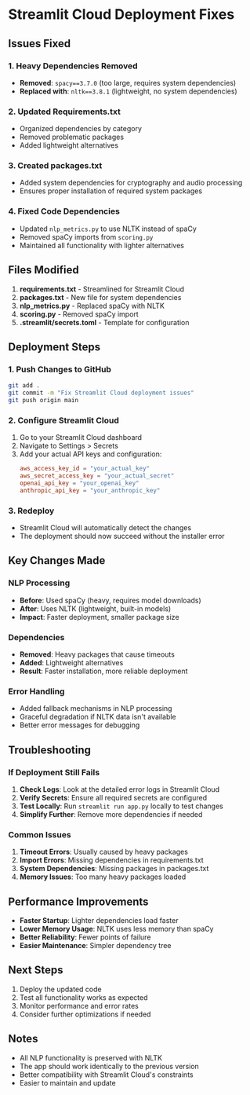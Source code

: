 # Streamlit Cloud Deployment Fixes

## Issues Fixed

### 1. Heavy Dependencies Removed
- **Removed**: `spacy==3.7.0` (too large, requires system dependencies)
- **Replaced with**: `nltk==3.8.1` (lightweight, no system dependencies)

### 2. Updated Requirements.txt
- Organized dependencies by category
- Removed problematic packages
- Added lightweight alternatives

### 3. Created packages.txt
- Added system dependencies for cryptography and audio processing
- Ensures proper installation of required system packages

### 4. Fixed Code Dependencies
- Updated `nlp_metrics.py` to use NLTK instead of spaCy
- Removed spaCy imports from `scoring.py`
- Maintained all functionality with lighter alternatives

## Files Modified

1. **requirements.txt** - Streamlined for Streamlit Cloud
2. **packages.txt** - New file for system dependencies
3. **nlp_metrics.py** - Replaced spaCy with NLTK
4. **scoring.py** - Removed spaCy import
5. **.streamlit/secrets.toml** - Template for configuration

## Deployment Steps

### 1. Push Changes to GitHub
```bash
git add .
git commit -m "Fix Streamlit Cloud deployment issues"
git push origin main
```

### 2. Configure Streamlit Cloud
1. Go to your Streamlit Cloud dashboard
2. Navigate to Settings > Secrets
3. Add your actual API keys and configuration:
   ```toml
   aws_access_key_id = "your_actual_key"
   aws_secret_access_key = "your_actual_secret"
   openai_api_key = "your_openai_key"
   anthropic_api_key = "your_anthropic_key"
   ```

### 3. Redeploy
- Streamlit Cloud will automatically detect the changes
- The deployment should now succeed without the installer error

## Key Changes Made

### NLP Processing
- **Before**: Used spaCy (heavy, requires model downloads)
- **After**: Uses NLTK (lightweight, built-in models)
- **Impact**: Faster deployment, smaller package size

### Dependencies
- **Removed**: Heavy packages that cause timeouts
- **Added**: Lightweight alternatives
- **Result**: Faster installation, more reliable deployment

### Error Handling
- Added fallback mechanisms in NLP processing
- Graceful degradation if NLTK data isn't available
- Better error messages for debugging

## Troubleshooting

### If Deployment Still Fails

1. **Check Logs**: Look at the detailed error logs in Streamlit Cloud
2. **Verify Secrets**: Ensure all required secrets are configured
3. **Test Locally**: Run `streamlit run app.py` locally to test changes
4. **Simplify Further**: Remove more dependencies if needed

### Common Issues

1. **Timeout Errors**: Usually caused by heavy packages
2. **Import Errors**: Missing dependencies in requirements.txt
3. **System Dependencies**: Missing packages in packages.txt
4. **Memory Issues**: Too many heavy packages loaded

## Performance Improvements

- **Faster Startup**: Lighter dependencies load faster
- **Lower Memory Usage**: NLTK uses less memory than spaCy
- **Better Reliability**: Fewer points of failure
- **Easier Maintenance**: Simpler dependency tree

## Next Steps

1. Deploy the updated code
2. Test all functionality works as expected
3. Monitor performance and error rates
4. Consider further optimizations if needed

## Notes

- All NLP functionality is preserved with NLTK
- The app should work identically to the previous version
- Better compatibility with Streamlit Cloud's constraints
- Easier to maintain and update 